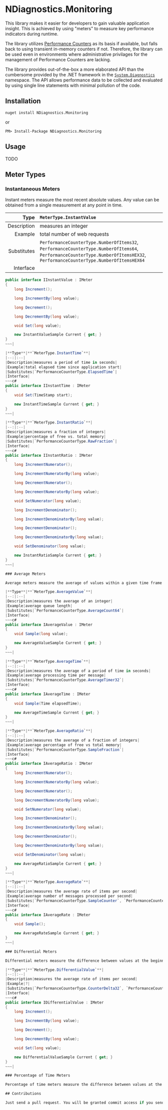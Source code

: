 # NDiagnostics.Monitoring

This library makes it easier for developers to gain valuable application insight. This is achieved by using "meters" to measure key performance indicators during runtime.

The library utilizes [Performance Counters](http://msdn.microsoft.com/en-us/library/windows/desktop/aa373083(v=vs.85).aspx) as its basis if available, but falls back to using transient in-memory counters if not. Therefore, the library can be used even in environments where administrative privilages for the management of Performance Counters are lacking.

The library provides out-of-the-box a more elaborated API than the cumbersome provided by the .NET framework in the [`System.Diagnostics`](http://msdn.microsoft.com/en-us/library/System.Diagnostics(v=vs.110).aspx) namespace. The API allows performance data to be collected and evaluated by using single line statements with minimal pollution of the code. 

## Installation

~~~shell
nuget install NDiagnostics.Monitoring
~~~
or
~~~shell
PM> Install-Package NDiagnostics.Monitoring
~~~

## Usage

TODO

## Meter Types

### Instantaneous Meters

Instant meters measure the most recent absolute values. Any value can be obtained from a single measurement at any point in time.

|**Type**|**`MeterType.InstantValue`**|
|--:|:--|
|Description|measures an integer|
|Example|total number of web requests|
|Substitutes|`PerformanceCounterType.NumberOfItems32`, `PerformanceCounterType.NumberOfItems64`, `PerformanceCounterType.NumberOfItemsHEX32`, `PerformanceCounterType.NumberOfItemsHEX64`|
|Interface|
~~~c#
public interface IInstantValue : IMeter
{
    long Increment();

    long IncrementBy(long value);

    long Decrement();

    long DecrementBy(long value);

    void Set(long value);

    new InstantValueSample Current { get; }
}
~~~|

|**Type**|**`MeterType.InstantTime`**|
|--:|:--|
|Description|measures a period of time in seconds|
|Example|total elapsed time since application start|
|Substitutes|`PerformanceCounterType.ElapsedTime`|
|Interface|
~~~c#
public interface IInstantTime : IMeter
{
    void Set(TimeStamp start);

    new InstantTimeSample Current { get; }
}
~~~|

|**Type**|**`MeterType.InstantRatio`**|
|--:|:--|
|Description|measures a fraction of integers|
|Example|percentage of free vs. total memory|
|Substitutes|`PerformanceCounterType.RawFraction`|
|Interface|
~~~c#
public interface IInstantRatio : IMeter
{
    long IncrementNumerator();

    long IncrementNumeratorBy(long value);

    long DecrementNumerator();

    long DecrementNumeratorBy(long value);

    void SetNumerator(long value);

    long IncrementDenominator();

    long IncrementDenominatorBy(long value);

    long DecrementDenominator();

    long DecrementDenominatorBy(long value);

    void SetDenominator(long value);

    new InstantRatioSample Current { get; }
}
~~~|

### Average Meters

Average meters measure the average of values within a given time frame. Any value can be obtained from two measurements at different points in time.

|**Type**|**`MeterType.AverageValue`**|
|--:|:--|
|Description|measures the average of an integer|
|Example|average queue length|
|Substitutes|`PerformanceCounterType.AverageCount64`|
|Interface|
~~~c#
public interface IAverageValue : IMeter
{
    void Sample(long value);

    new AverageValueSample Current { get; }
}
~~~|

|**Type**|**`MeterType.AverageTime`**|
|--:|:--|
|Description|measures the average of a period of time in seconds|
|Example|average processing time per message|
|Substitutes|`PerformanceCounterType.AverageTimer32`|
|Interface|
~~~c#
public interface IAverageTime : IMeter
{
    void Sample(Time elapsedTime);

    new AverageTimeSample Current { get; }
}
~~~|

|**Type**|**`MeterType.AverageRatio`**|
|--:|:--|
|Description|measures the average of a fraction of integers|
|Example|average percentage of free vs total memory|
|Substitutes|`PerformanceCounterType.SampleFraction`|
|Interface|
~~~c#
public interface IAverageRatio : IMeter
{
    long IncrementNumerator();

    long IncrementNumeratorBy(long value);

    long DecrementNumerator();

    long DecrementNumeratorBy(long value);

    void SetNumerator(long value);

    long IncrementDenominator();

    long IncrementDenominatorBy(long value);

    long DecrementDenominator();

    long DecrementDenominatorBy(long value);

    void SetDenominator(long value);

    new AverageRatioSample Current { get; }
}
~~~|

|**Type**|**`MeterType.AverageRate`**|
|--:|:--|
|Description|measures the average rate of items per second|
|Example|average number of messages processed per second|
|Substitutes|`PerformanceCounterType.SampleCounter`, `PerformanceCounterType.RateOfCountsPerSecond32`, `PerformanceCounterType.RateOfCountsPerSecond64`|
|Interface|
~~~c#
public interface IAverageRate : IMeter
{
    void Sample();

    new AverageRateSample Current { get; }
}
~~~|

### Differential Meters 

Differential meters measure the difference between values at the beginning and the end of a given time frame. Any value can be obtained from two measurements at different points in time.

|**Type**|**`MeterType.DifferentialValue`**|
|--:|:--|
|Description|measures the average rate of items per second|
|Example|?|
|Substitutes|`PerformanceCounterType.CounterDelta32`, `PerformanceCounterType.CounterDelta64`|
|Interface|
~~~c#
public interface IDifferentialValue : IMeter
{
    long Increment();

    long IncrementBy(long value);

    long Decrement();

    long DecrementBy(long value);

    void Set(long value);

    new DifferentialValueSample Current { get; }
}
~~~|

### Percentage of Time Meters

Percentage of time meters measure the difference between values at the beginning and the end of a given time frame. Any value can be obtained from two measurements at different points in time.

## Contributions

Just send a pull request. You will be granted commit access if you send quality pull requests.
